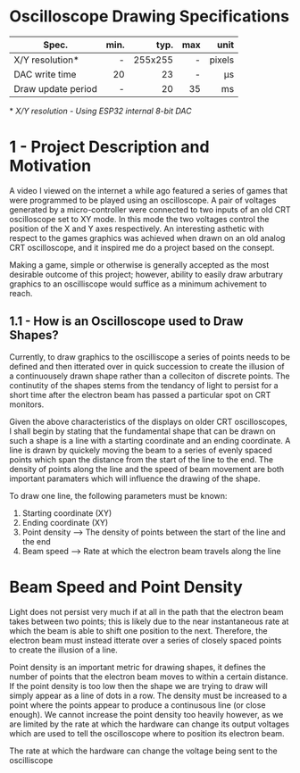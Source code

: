 # Oscilloscope Drawing Specifications
| Spec.                 | min.      | typ.      | max       | unit      |
| --------------------- | --------: | --------: | --------: | --------: |
| X/Y resolution*       | -         | 255x255   | -         | pixels    |
| DAC write time        | 20        | 23        | -         | µs        |
| Draw update period    | -         | 20        | 35        | ms        |

\* *X/Y resolution - Using ESP32 internal 8-bit DAC*

# 1 - Project Description and Motivation
A video I viewed on the internet a while ago featured a series of games that were programmed to be played using an oscilloscope. A pair of voltages generated by a micro-controller were connected to two inputs of an old CRT oscilloscope set to XY mode. In this mode the two voltages control the position of the X and Y axes respectively. An interesting asthetic with respect to the games graphics was achieved when drawn on an old analog CRT oscilloscope, and it inspired me do a project based on the consept.

Making a game, simple or otherwise is generally accepted as the most desirable outcome of this project; however, ability to easily draw arbutrary graphics to an oscilliscope would suffice as a minimum achivement to reach.

## 1.1 - How is an Oscilloscope used to Draw Shapes?
Currently, to draw graphics to the oscilliscope a series of points needs to be defined and then itterated over in quick succession to create the illusion of a continuousely drawn shape rather than a colleciton of discrete points. The continutity of the shapes stems from the tendancy of light to persist for a short time after the electron beam has passed a particular spot on CRT monitors. 

Given the above characteristics of the displays on older CRT oscilloscopes, I shall begin by stating that the fundamental shape that can be drawn on such a shape is a line with a starting coordinate and an ending coordinate. A line is drawn by quickely moving the beam to a series of evenly spaced points which span the distance from the start of the line to the end. The density of points along the line and the speed of beam movement are both important paramaters which will influence the drawing of the shape.

To draw one line, the following parameters must be known:
1. Starting coordinate (XY)
2. Ending coordinate (XY)
3. Point density --> The density of points between the start of the line and the end
4. Beam speed --> Rate at which the electron beam travels along the line

# Beam Speed and Point Density
Light does not persist very much if at all in the path that the electron beam takes between two points; this is likely due to the near instantaneous rate at which the beam is able to shift one position to the next.
Therefore, the electron beam must instead itterate over a series of closely spaced points to create the illusion of a line.

Point density is an important metric for drawing shapes, it defines the number of points that the electron beam moves to within a certain distance. If the point density is too low then the shape we are trying to draw will simply appear as a line of dots in a row. The density must be increased to a point where the points appear to produce a continusous line (or close enough). We cannot increase the point density too heavily however, as we are limited by the rate at which the hardware can change its output voltages which are used to tell the oscilloscope where to position its electron beam.

The rate at which the hardware can change the voltage being sent to the oscilliscope
